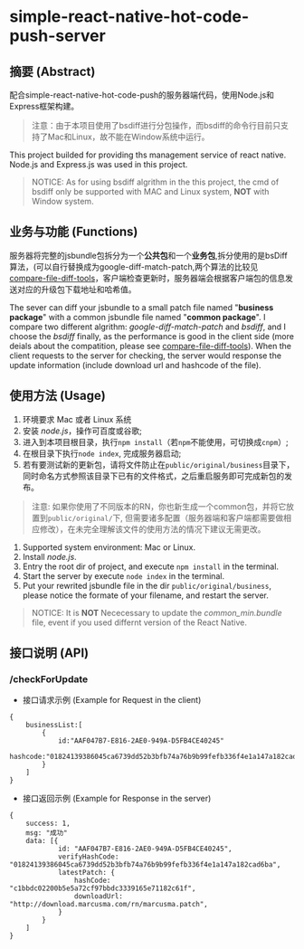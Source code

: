 # simple-react-native-hot-code-push-server

## 摘要 (Abstract)

配合simple-react-native-hot-code-push的服务器端代码，使用Node.js和Express框架构建。

> 注意：由于本项目使用了bsdiff进行分包操作，而bsdiff的命令行目前只支持了Mac和Linux，故不能在Window系统中运行。

This project builded for providing ths management service of react native. Node.js and Express.js was used in this project.

> NOTICE: As for using bsdiff algrithm in the this project, the cmd of bsdiff only  be supported with MAC and Linux system, **NOT** with Window system.

## 业务与功能 (Functions)

服务器将完整的jsbundle包拆分为一个**公共包**和一个**业务包**,拆分使用的是bsDiff算法，(可以自行替换成为google-diff-match-patch,两个算法的比较见[compare-file-diff-tools](https://github.com/MarcusMa/compare-file-diff-tools)，客户端检查更新时，服务器端会根据客户端包的信息发送对应的升级包下载地址和哈希值。

The sever can diff your jsbundle to a small patch file named "**business package**" with a common jsbundle file named "**common package**". I compare two different algrithm: *google-diff-match-patch* and *bsdiff*, and I choose the *bsdiff* finally, as the performance is good in the client side (more deials about the compatition, please see [compare-file-diff-tools](https://github.com/MarcusMa/compare-file-diff-tools)). When the client requests to the server for checking, the server would response the update information (include download url and hashcode of the file).

## 使用方法 (Usage)

1. 环境要求 Mac 或者 Linux 系统
1. 安装 *node.js*，操作可百度或谷歌;
1. 进入到本项目根目录，执行`npm install`（若`npm`不能使用，可切换成`cnpm`）;
1. 在根目录下执行`node index`, 完成服务器启动;
1. 若有要测试新的更新包，请将文件防止在`public/original/business`目录下，同时命名方式参照该目录下已有的文件格式，之后重启服务即可完成新包的发布。

> 注意: 如果你使用了不同版本的RN，你也新生成一个common包，并将它放置到`public/original/`下, 但需要诸多配置（服务器端和客户端都需要做相应修改），在未完全理解该文件的使用方法的情况下建议无需更改。

1. Supported system environment: Mac or Linux.
1. Install *node.js*.
1. Entry the root dir of project, and execute `npm install` in the terminal.
1. Start the server by execute `node index` in the terminal.
1. Put your rewrited jsbundle file in the dir `public/original/business`, please notice the formate of your filename, and restart the server.

> NOTICE: It is **NOT** Nececessary to update the *common_min.bundle* file, event if you used differnt version of the React Native.

## 接口说明 (API)

### /checkForUpdate

* 接口请求示例 (Example for Request in the client)

```
{
    businessList:[
        {
            id:"AAF047B7-E816-2AE0-949A-D5FB4CE40245"
            hashcode:"01824139386045ca6739dd52b3bfb74a76b9b99fefb336f4e1a147a182cad6ba"
        }
    ]
}
```

* 接口返回示例 (Example for Response in the server)

```
{
    success: 1,
    msg: "成功"
    data: [{
            id: "AAF047B7-E816-2AE0-949A-D5FB4CE40245",
            verifyHashCode: "01824139386045ca6739dd52b3bfb74a76b9b99fefb336f4e1a147a182cad6ba",
            latestPatch: {
                hashCode: "c1bbdc02200b5e5a72cf97bbdc3339165e71182c61f",
                downloadUrl: "http://download.marcusma.com/rn/marcusma.patch",
            }
        }
    ]
}
```
